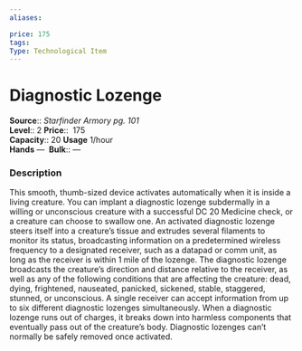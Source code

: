 ```yaml
---
aliases: 

price: 175
tags: 
Type: Technological Item
---
```


# Diagnostic Lozenge

**Source**:: _Starfinder Armory pg. 101_  
**Level**:: 2
**Price**::  175  
**Capacity**:: 20 **Usage** 1/hour  
**Hands** — 
**Bulk**:: —

### Description

This smooth, thumb-sized device activates automatically when it is inside a living creature. You can implant a diagnostic lozenge subdermally in a willing or unconscious creature with a successful DC 20 Medicine check, or a creature can choose to swallow one. An activated diagnostic lozenge steers itself into a creature’s tissue and extrudes several filaments to monitor its status, broadcasting information on a predetermined wireless frequency to a designated receiver, such as a datapad or comm unit, as long as the receiver is within 1 mile of the lozenge. The diagnostic lozenge broadcasts the creature’s direction and distance relative to the receiver, as well as any of the following conditions that are affecting the creature: dead, dying, frightened, nauseated, panicked, sickened, stable, staggered, stunned, or unconscious. A single receiver can accept information from up to six different diagnostic lozenges simultaneously. When a diagnostic lozenge runs out of charges, it breaks down into harmless components that eventually pass out of the creature’s body. Diagnostic lozenges can’t normally be safely removed once activated.
